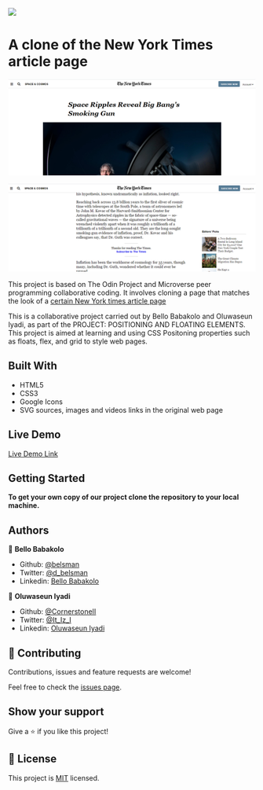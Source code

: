 ![](https://img.shields.io/badge/Microverse-blueviolet)

# A clone of the New York Times article page

![New York Times article page](./images/app_screenshot.png)

![New York Times article page](./images/app_screenshot2.png)

This project is based on The Odin Project and Microverse peer programming collaborative coding. It involves cloning a page that matches the look of a [certain New York times article page](https://www.nytimes.com/2014/03/18/science/space/detection-of-waves-in-space-buttresses-landmark-theory-of-big-bang.html?_r=0)

This is a collaborative project carried out by Bello Babakolo and Oluwaseun Iyadi, as part of the PROJECT: POSITIONING AND FLOATING ELEMENTS. This project is aimed at learning and using CSS Positoning properties such as floats, flex, and grid to style web pages.

## Built With
- HTML5
- CSS3
- Google Icons
- SVG sources, images and videos links in the original web page

## Live Demo

[Live Demo Link](https://raw.githack.com/belsman/POSITIONING-AND-FLOATING-ELEMENTS/clone-NYT-page/index.html)


## Getting Started

**To get your own copy of our project clone the repository to your local machine.**


## Authors

👤 **Bello Babakolo**

- Github: [@belsman](https://github.com/belsman)
- Twitter: [@d_belsman](https://twitter.com/d_belsman)
- Linkedin: [Bello Babakolo](https://linkedin.com/bello-babakolo-b23b17145)

👤 **Oluwaseun Iyadi**

- Github: [@CornerstoneII](https://github.com/CornerstoneII)
- Twitter: [@It_Iz_I](https://twitter.com/It_Iz_I)
- Linkedin: [Oluwaseun Iyadi](https://www.linkedin.com/in/oluwaseun-iyadi-773584b4/)

## 🤝 Contributing

Contributions, issues and feature requests are welcome!

Feel free to check the [issues page](issues/).

## Show your support

Give a ⭐️ if you like this project!


## 📝 License

This project is [MIT](lic.url) licensed.
